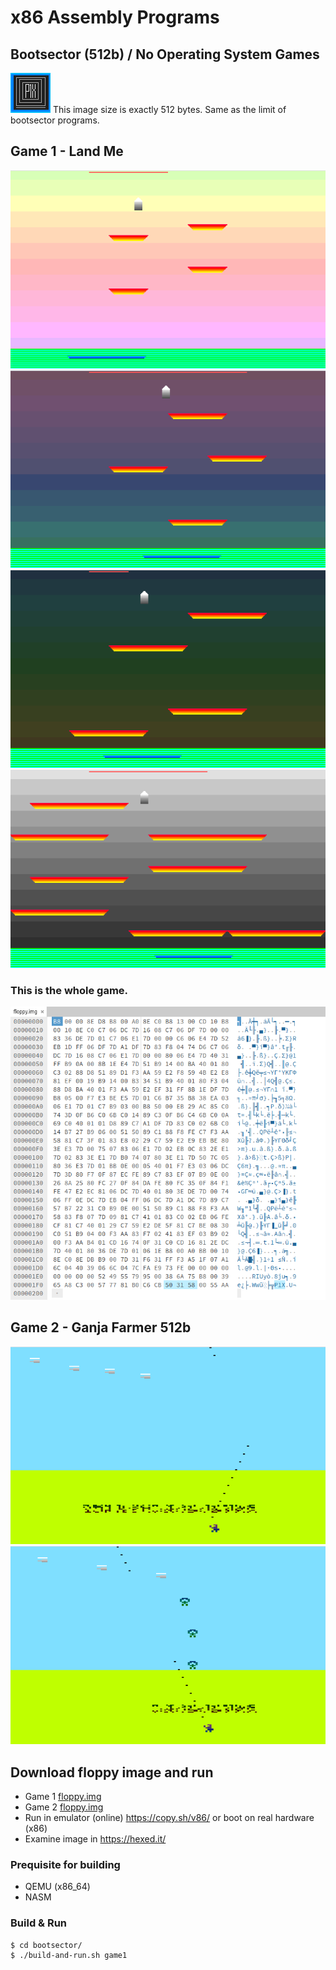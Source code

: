 # x86 Assembly Programs

## Bootsector (512b) / No Operating System Games
![512 bytes image](bootsector/resources/512bytes.gif)
This image size is exactly 512 bytes. Same as the limit of bootsector programs.

## Game 1 - Land Me

![Game 1 Level 1](bootsector/game1/game1-level1.png)
![Game 1 Level 2](bootsector/game1/game1-level2.png)
![Game 1 Level 3](bootsector/game1/game1-level3.png)
![Game 1 Level 4](bootsector/game1/game1-level4.png)

### This is the whole game.
![Game 1 Hexdump](bootsector/game1/game1-hexdump.png)


## Game 2 - Ganja Farmer 512b

![Game 2 Level 1](bootsector/game2/game2-screen1.png)
![Game 2 Level 2](bootsector/game2/game2-screen2.png)


## Download floppy image and run
- Game 1 [floppy.img](bootsector/game1/floppy.img)
- Game 2 [floppy.img](bootsector/game2/floppy.img)
- Run in emulator (online) https://copy.sh/v86/ or boot on real hardware (x86)
- Examine image in https://hexed.it/


### Prequisite for building
- QEMU (x86_64)
- NASM

### Build & Run
```
$ cd bootsector/
$ ./build-and-run.sh game1
```
